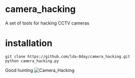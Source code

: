 # camera_hacking
A set of tools for hacking CCTV cameras
# installation 
    git clone https://github.com/lda-0day/camera_hacking.git
    python camera_hacking.py 
Good hunting
![Camera_Hacking](https://github.com/lda-0day/camera_hacking/assets/142007052/c2981c22-6e5e-441b-90ff-8fa62c24a005)
